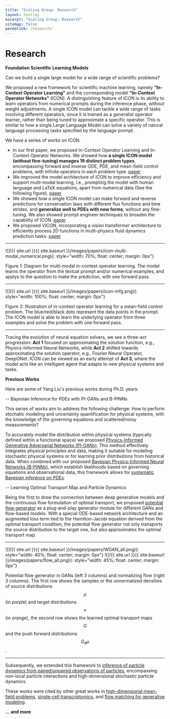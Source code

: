 ```yaml
---
title: "Scaling Group: Research"
layout: textlay
excerpt: "Scaling Group: Research"
sitemap: false
permalink: /research/
---
```


# Research


<!-- Here are some themes that we currently work on: -->

**Foundation Scientific Learning Models** 

Can we build a single large model for a wide range of scientific problems?

We proposed a new framework for scientific machine learning, namely **“In-Context Operator Learning”** and the corresponding model
**“In-Context Operator Networks”** (ICON). A distinguishing feature of ICON is its ability to learn operators from numerical prompts during the inference phase, without weight adjustments. A single ICON model can tackle a wide range of tasks involving different operators, since it is trained as a generalist operator learner, rather than being tuned to approximate a specific operator. This is similar to how a single Large Language Model can solve a variety of natural language processing tasks specified by the language prompt.

We have a series of works on ICON.
- In our first paper, we proposed In-Context Operator Learning and In-Context Operator Networks. We showed how **a single ICON model (without fine-tuning) manages 19 distinct problem types**, encompassing forward and inverse ODE, PDE, and mean-field control problems, with infinite operators in each problem type. [paper](https://www.pnas.org/doi/10.1073/pnas.2310142120)
- We improved the model architecture of ICON to improve efficiency and support multi-modal learning, i.e., prompting the model with human language and LaTeX equations, apart from numerical data (See the following figure). [paper](https://arxiv.org/pdf/2308.05061.pdf)
- We showed how a single ICON model can make forward and reverse predictions for conservation laws with different flux functions and time strides, and **generalize well to PDEs with new forms**, without any fine-tuning. We also showed prompt engineer techniques to broaden the capability of ICON. [paper](https://www.sciencedirect.com/science/article/pii/S0021999124006272)
- We proposed VICON, incorporating a vision transformer architecture to efficiently process 2D functions in multi-physics fluid dynamics prediction tasks. [paper](https://arxiv.org/pdf/2411.16063)

---
![]({{ site.url }}{{ site.baseurl }}/images/papers/icon-multi-modal_numerical.png){: style="width: 70%; float: center; margin: 0px"}

Figure 1: Diagram for multi-modal in-context operator learning. The model learns the operator from the textual prompt and/or numerical examples, and applys to the question to make the prediction, with one forward pass.

---
![]({{ site.url }}{{ site.baseurl }}/images/papers/icon-mfg.png){: style="width: 100%; float: center; margin: 0px"}

Figure 2: Illustration of in-context operator learning for a mean-field control problem. The blue/red/black dots represent the data points in the prompt. The ICON model is able to learn the underlying operator from three examples and solve the problem with one forward pass.

---

Tracing the evolution of neural equation solvers, we see a three-act progression: **Act 1** focused on approximating the solution function, e.g., Physics-Informed Neural Networks, while **Act 2** shifted towards approximating the solution operator, e.g., Fourier Neural Operator, DeepONet. ICON can be viewed as an early attempt of **Act 3**, where the model acts like an intelligent agent that adapts to new physical systems and tasks.

<!-- **Uncertainty Quantification**

Coming soon... -->


**Previous Works**

Here are some of Yang Liu's previous works during Ph.D. years:


-- Bayesian Inference for PDEs with PI-GANs and B-PINNs

This series of works aim to address the following challenge: How to perform stochatic modeling and uncertainty quantification for physical systems, with the knowledge of the governing equations and scattered/noisy measurements?


To accurately model the distribution within physical systems (typically defined within a functional space) we proposed [Physics-Informed Generative Adversarial Networks (PI-GANs)](https://epubs.siam.org/doi/abs/10.1137/18M1225409?journalCode=sjoce3). This method effectively integrates physical principles and data, making it suitable for modeling stochastic physical systems or for learning prior distributions from historical data. When combined with our proposed [Bayesian Physics-Informed Neural Networks (B-PINNs)](https://www.sciencedirect.com/science/article/abs/pii/S0021999120306872), which establish likelihoods based on governing equations and observational data, this framework allows for [systematic Bayesian inference on PDEs](https://www.sciencedirect.com/science/article/abs/pii/S0021999122001358).


-- Learning Optimal Transport Map and Particle Dynamics

Being the first to draw the connection between deep generative models and the continuous flow formulation of optimal transport, we proposed [potential flow generator](https://ieeexplore.ieee.org/document/9233438) as a plug-and-play generator module for different GANs and flow-based models. With a special ODE-based network architecture and an augmented loss term tied to the Hamilton-Jacobi equation derived from the optimal transport condition, the potential flow generator not only transports the source distribution to the target one, but also approximates the optimal transport map.

---

![]({{ site.url }}{{ site.baseurl }}/images/papers/WGAN_all.png){: style="width: 40%; float: center; margin: 0px"}
![]({{ site.url }}{{ site.baseurl }}/images/papers/flow_all.png){: style="width: 45%; float: center; margin: 0px"}

Potential flow generator in GANs (left 3 columns) and normalizing flow (right 3 columns). The first row shows the samples or the unnormalized densities of source distributions $$\mu$$ (in purple) and target distributions $$\nu$$ (in orange), the second row shows the learned optimal transport maps $$G$$ and the push forward distributions $$G_{\#}\mu$$.

---

Subsequently, we extended this framework to [inference of particle dynamics from paired/unpaired observations of particles](https://epubs.siam.org/doi/abs/10.1137/21M1413018), encompassing non-local particle interactions and high-dimensional stochastic particle dynamics.

These works were cited by other great works in [high-dimensional mean-field problems](https://www.pnas.org/doi/10.1073/pnas.1922204117), [single-cell transcriptomics](https://www.nature.com/articles/s42256-023-00763-w), and [flow matching for generative modeling](https://arxiv.org/pdf/2210.02747).


**... and more** 
